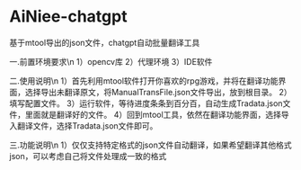 # AiNiee-chatgpt
基于mtool导出的json文件，chatgpt自动批量翻译工具



一.前置环境要求\n
1）opencv库
2）代理环境
3）IDE软件


二.使用说明\n
1）首先利用mtool软件打开你喜欢的rpg游戏，并将在翻译功能界面，选择导出未翻译原文，将ManualTransFile.json文件导出，放到根目录。
2）填写配置文件。
3）运行软件，等待进度条条到百分百，自动生成Tradata.json文件，里面就是翻译好的文件。
4）回到mtool工具，依然在翻译功能界面，选择导入翻译文件，选择Tradata.json文件即可。


三.功能说明\n
1）仅仅支持特定格式的json文件自动翻译，如果希望翻译其他格式json，可以考虑自己将文件处理成一致的格式
